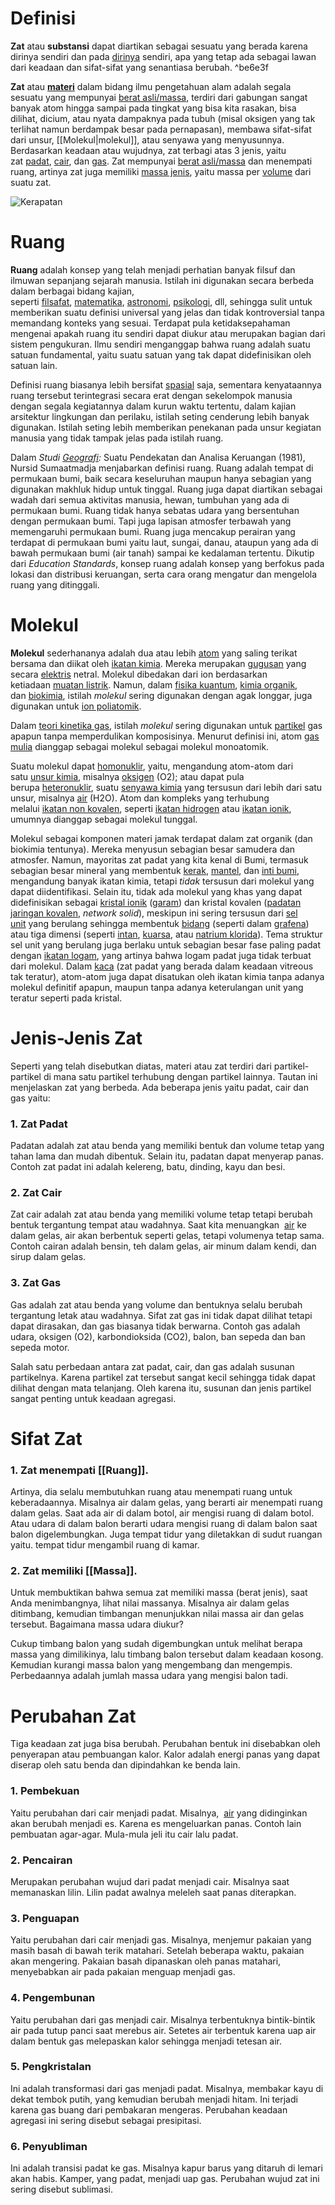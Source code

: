 # Definisi
**Zat** atau **substansi** dapat diartikan sebagai sesuatu yang berada karena dirinya sendiri dan pada [dirinya](https://id.wikipedia.org/wiki/Diri "Diri") sendiri, apa yang tetap ada sebagai lawan dari keadaan dan sifat-sifat yang senantiasa berubah. ^be6e3f

**Zat** atau **[materi](https://id.wikipedia.org/wiki/Materi "Materi")** dalam bidang ilmu pengetahuan alam adalah segala sesuatu yang mempunyai [berat asli/massa](https://id.wikipedia.org/wiki/Massa "Massa"), terdiri dari gabungan sangat banyak atom hingga sampai pada tingkat yang bisa kita rasakan, bisa dilihat, dicium, atau nyata dampaknya pada tubuh (misal oksigen yang tak terlihat namun berdampak besar pada pernapasan), membawa sifat-sifat dari unsur, [[Molekul|molekul]], atau senyawa yang menyusunnya. Berdasarkan keadaan atau wujudnya, zat terbagi atas 3 jenis, yaitu zat [padat](https://id.wikipedia.org/wiki/Padat "Padat"), [cair](https://id.wikipedia.org/wiki/Cairan "Cairan"), dan [gas](https://id.wikipedia.org/wiki/Gas "Gas"). Zat mempunyai [berat asli/massa](https://id.wikipedia.org/wiki/Massa "Massa") dan menempati ruang, artinya zat juga memiliki [massa jenis](https://id.wikipedia.org/wiki/Massa_jenis "Massa jenis"), yaitu massa per [volume](https://id.wikipedia.org/wiki/Volume "Volume") dari suatu zat.

![Kerapatan](https://imgix2.ruangguru.com/assets/miscellaneous/png_oivogr_207.png)
# Ruang
**Ruang** adalah konsep yang telah menjadi perhatian banyak filsuf dan ilmuwan sepanjang sejarah manusia. Istilah ini digunakan secara berbeda dalam berbagai bidang kajian, seperti [filsafat](https://id.wikipedia.org/wiki/Filsafat "Filsafat"), [matematika](https://id.wikipedia.org/wiki/Matematika "Matematika"), [astronomi](https://id.wikipedia.org/wiki/Astronomi "Astronomi"), [psikologi](https://id.wikipedia.org/wiki/Psikologi "Psikologi"), dll, sehingga sulit untuk memberikan suatu definisi universal yang jelas dan tidak kontroversial tanpa memandang konteks yang sesuai. Terdapat pula ketidaksepahaman mengenai apakah ruang itu sendiri dapat diukur atau merupakan bagian dari sistem pengukuran. Ilmu sendiri menganggap bahwa ruang adalah suatu satuan fundamental, yaitu suatu satuan yang tak dapat didefinisikan oleh satuan lain.

Definisi ruang biasanya lebih bersifat [spasial](https://id.wikipedia.org/wiki/Spasial "Spasial") saja, sementara kenyataannya ruang tersebut terintegrasi secara erat dengan sekelompok manusia dengan segala kegiatannya dalam kurun waktu tertentu, dalam kajian arsitektur lingkungan dan perilaku, istilah seting cenderung lebih banyak digunakan. Istilah seting lebih memberikan penekanan pada unsur kegiatan manusia yang tidak tampak jelas pada istilah ruang.

Dalam _Studi [Geografi](https://id.wikipedia.org/wiki/Geografi "Geografi"):_ Suatu Pendekatan dan Analisa Keruangan (1981), Nursid Sumaatmadja menjabarkan definisi ruang. Ruang adalah tempat di permukaan bumi, baik secara keseluruhan maupun hanya sebagian yang digunakan makhluk hidup untuk tinggal. Ruang juga dapat diartikan sebagai wadah dari semua aktivitas manusia, hewan, tumbuhan yang ada di permukaan bumi. Ruang tidak hanya sebatas udara yang bersentuhan dengan permukaan bumi. Tapi juga lapisan atmosfer terbawah yang memengaruhi permukaan bumi. Ruang juga mencakup perairan yang terdapat di permukaan bumi yaitu laut, sungai, danau, ataupun yang ada di bawah permukaan bumi (air tanah) sampai ke kedalaman tertentu. Dikutip dari _Education Standards_, konsep ruang adalah konsep yang berfokus pada lokasi dan distribusi keruangan, serta cara orang mengatur dan mengelola ruang yang ditinggali.
# Molekul
**Molekul** sederhananya adalah dua atau lebih [atom](https://id.wikipedia.org/wiki/Atom "Atom") yang saling terikat bersama dan diikat oleh [ikatan kimia](https://id.wikipedia.org/wiki/Ikatan_kimia "Ikatan kimia"). Mereka merupakan [gugusan](https://id.wiktionary.org/wiki/gugusan "wikt:gugusan") yang secara [elektris](https://id.wikipedia.org/wiki/Listrik "Listrik") netral. Molekul dibedakan dari ion berdasarkan ketiadaan [muatan listrik](https://id.wikipedia.org/wiki/Muatan_listrik "Muatan listrik"). Namun, dalam [fisika kuantum](https://id.wikipedia.org/wiki/Fisika_kuantum "Fisika kuantum"), [kimia organik](https://id.wikipedia.org/wiki/Kimia_organik "Kimia organik"), dan [biokimia](https://id.wikipedia.org/wiki/Biokimia "Biokimia"), istilah _molekul_ sering digunakan dengan agak longgar, juga digunakan untuk [ion poliatomik](https://id.wikipedia.org/wiki/Ion_poliatomik "Ion poliatomik").

Dalam [teori kinetika gas](https://id.wikipedia.org/wiki/Teori_kinetika_gas "Teori kinetika gas"), istilah _molekul_ sering digunakan untuk [partikel](https://id.wikipedia.org/wiki/Partikel "Partikel") gas apapun tanpa memperdulikan komposisinya. Menurut definisi ini, atom [gas mulia](https://id.wikipedia.org/wiki/Gas_mulia "Gas mulia") dianggap sebagai molekul sebagai molekul monoatomik.

Suatu molekul dapat [homonuklir](https://id.wikipedia.org/w/index.php?title=Homonuklir&action=edit&redlink=1 "Homonuklir (halaman belum tersedia)"), yaitu, mengandung atom-atom dari satu [unsur kimia](https://id.wikipedia.org/wiki/Unsur_kimia "Unsur kimia"), misalnya [oksigen](https://id.wikipedia.org/wiki/Oksigen "Oksigen") (O2); atau dapat pula berupa [heteronuklir](https://id.wikipedia.org/w/index.php?title=Heteronuklir&action=edit&redlink=1 "Heteronuklir (halaman belum tersedia)"), suatu [senyawa kimia](https://id.wikipedia.org/wiki/Senyawa_kimia "Senyawa kimia") yang tersusun dari lebih dari satu unsur, misalnya [air](https://id.wikipedia.org/wiki/Air "Air") (H2O). Atom dan kompleks yang terhubung melalui [ikatan non kovalen](https://id.wikipedia.org/wiki/Ikatan_non_kovalen "Ikatan non kovalen"), seperti [ikatan hidrogen](https://id.wikipedia.org/wiki/Ikatan_hidrogen "Ikatan hidrogen") atau [ikatan ionik](https://id.wikipedia.org/wiki/Ikatan_ionik "Ikatan ionik"), umumnya dianggap sebagai molekul tunggal.

Molekul sebagai komponen materi jamak terdapat dalam zat organik (dan biokimia tentunya). Mereka menyusun sebagian besar samudera dan atmosfer. Namun, mayoritas zat padat yang kita kenal di Bumi, termasuk sebagian besar mineral yang membentuk [kerak](https://id.wikipedia.org/wiki/Kerak_bumi "Kerak bumi"), [mantel](https://id.wikipedia.org/wiki/Mantel_bumi "Mantel bumi"), dan [inti bumi](https://id.wikipedia.org/wiki/Struktur_bumi "Struktur bumi"), mengandung banyak ikatan kimia, tetapi _tidak_ tersusun dari molekul yang dapat diidentifikasi. Selain itu, tidak ada molekul yang khas yang dapat didefinisikan sebagai [kristal ionik](https://id.wikipedia.org/wiki/Kristal_ionik "Kristal ionik") ([garam](https://id.wikipedia.org/wiki/Garam "Garam")) dan kristal kovalen ([padatan jaringan kovalen](https://id.wikipedia.org/w/index.php?title=Padatan_jaringan_kovalen&action=edit&redlink=1 "Padatan jaringan kovalen (halaman belum tersedia)"), _network solid_), meskipun ini sering tersusun dari [sel unit](https://id.wikipedia.org/wiki/Sel_unit "Sel unit") yang berulang sehingga membentuk [bidang](https://id.wikipedia.org/wiki/Bidang_\(geometri\) "Bidang (geometri)") (seperti dalam [grafena](https://id.wikipedia.org/wiki/Grafena "Grafena")) atau tiga dimensi (seperti [intan](https://id.wikipedia.org/wiki/Intan "Intan"), [kuarsa](https://id.wikipedia.org/wiki/Kuarsa "Kuarsa"), atau [natrium klorida](https://id.wikipedia.org/wiki/Natrium_klorida "Natrium klorida")). Tema struktur sel unit yang berulang juga berlaku untuk sebagian besar fase paling padat dengan [ikatan logam](https://id.wikipedia.org/wiki/Ikatan_logam "Ikatan logam"), yang artinya bahwa logam padat juga tidak terbuat dari molekul. Dalam [kaca](https://id.wikipedia.org/wiki/Kaca "Kaca") (zat padat yang berada dalam keadaan vitreous tak teratur), atom-atom juga dapat disatukan oleh ikatan kimia tanpa adanya molekul definitif apapun, maupun tanpa adanya keterulangan unit yang teratur seperti pada kristal.
# Jenis-Jenis Zat
Seperti yang telah disebutkan diatas, materi atau zat terdiri dari partikel-partikel di mana satu partikel terhubung dengan partikel lainnya. Tautan ini menjelaskan zat yang berbeda. Ada beberapa jenis yaitu padat, cair dan gas yaitu:

### 1. Zat Padat

Padatan adalah zat atau benda yang memiliki bentuk dan volume tetap yang tahan lama dan mudah dibentuk. Selain itu, padatan dapat menyerap panas. Contoh zat padat ini adalah kelereng, batu, dinding, kayu dan besi.

### 2. Zat Cair

Zat cair adalah zat atau benda yang memiliki volume tetap tetapi berubah bentuk tergantung tempat atau wadahnya. Saat kita menuangkan  [air](https://www.gramedia.com/literasi/pengertian-zat/?srsltid=AfmBOoqaoXUTb4eBppVHwsyWrxbUwWdomqwzEPhW2hU8jMx98z4tU9fR#) ke dalam gelas, air akan berbentuk seperti gelas, tetapi volumenya tetap sama. Contoh cairan adalah bensin, teh dalam gelas, air minum dalam kendi, dan sirup dalam gelas.

### 3. Zat Gas

Gas adalah zat atau benda yang volume dan bentuknya selalu berubah tergantung letak atau wadahnya. Sifat zat gas ini tidak dapat dilihat tetapi dapat dirasakan, dan gas biasanya tidak berwarna. Contoh gas adalah udara, oksigen (O2), karbondioksida (CO2), balon, ban sepeda dan ban sepeda motor.

Salah satu perbedaan antara zat padat, cair, dan gas adalah susunan partikelnya. Karena partikel zat tersebut sangat kecil sehingga tidak dapat dilihat dengan mata telanjang. Oleh karena itu, susunan dan jenis partikel sangat penting untuk keadaan agregasi.
# Sifat Zat
### 1. Zat menempati [[Ruang]].

Artinya, dia selalu membutuhkan ruang atau menempati ruang untuk keberadaannya. Misalnya air dalam gelas, yang berarti air menempati ruang dalam gelas. Saat ada air di dalam botol, air mengisi ruang di dalam botol. Atau udara di dalam balon berarti udara mengisi ruang di dalam balon saat balon digelembungkan. Juga tempat tidur yang diletakkan di sudut ruangan yaitu. tempat tidur mengambil ruang di kamar.

### 2. Zat memiliki [[Massa]].

Untuk membuktikan bahwa semua zat memiliki massa (berat jenis), saat Anda menimbangnya, lihat nilai massanya. Misalnya air dalam gelas ditimbang, kemudian timbangan menunjukkan nilai massa air dan gelas tersebut. Bagaimana massa udara diukur?

Cukup timbang balon yang sudah digembungkan untuk melihat berapa massa yang dimilikinya, lalu timbang balon tersebut dalam keadaan kosong. Kemudian kurangi massa balon yang mengembang dan mengempis. Perbedaannya adalah jumlah massa udara yang mengisi balon tadi.
# Perubahan Zat
Tiga keadaan zat juga bisa berubah. Perubahan bentuk ini disebabkan oleh penyerapan atau pembuangan kalor. Kalor adalah energi panas yang dapat diserap oleh satu benda dan dipindahkan ke benda lain.
### 1. Pembekuan

Yaitu perubahan dari cair menjadi padat. Misalnya,  [air](https://www.gramedia.com/literasi/pengertian-zat/?srsltid=AfmBOoqaoXUTb4eBppVHwsyWrxbUwWdomqwzEPhW2hU8jMx98z4tU9fR#) yang didinginkan akan berubah menjadi es. Karena es mengeluarkan panas. Contoh lain pembuatan agar-agar. Mula-mula jeli itu cair lalu padat.

### 2. Pencairan

Merupakan perubahan wujud dari padat menjadi cair. Misalnya saat memanaskan lilin. Lilin padat awalnya meleleh saat panas diterapkan.

### 3. Penguapan

Yaitu perubahan dari cair menjadi gas. Misalnya, menjemur pakaian yang masih basah di bawah terik matahari. Setelah beberapa waktu, pakaian akan mengering. Pakaian basah dipanaskan oleh panas matahari, menyebabkan air pada pakaian menguap menjadi gas.

### 4. Pengembunan

Yaitu perubahan dari gas menjadi cair. Misalnya terbentuknya bintik-bintik air pada tutup panci saat merebus air. Setetes air terbentuk karena uap air dalam bentuk gas melepaskan kalor sehingga menjadi tetesan air.

### 5. Pengkristalan

Ini adalah transformasi dari gas menjadi padat. Misalnya, membakar kayu di dekat tembok putih, yang kemudian berubah menjadi hitam. Ini terjadi karena gas buang dari pembakaran mengeras. Perubahan keadaan agregasi ini sering disebut sebagai presipitasi.

### 6. Penyubliman

Ini adalah transisi padat ke gas. Misalnya kapur barus yang ditaruh di lemari akan habis. Kamper, yang padat, menjadi uap gas. Perubahan wujud zat ini sering disebut sublimasi.